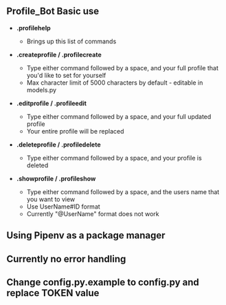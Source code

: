 ## Profile_Bot Basic use
* **.profilehelp**
  * Brings up this list of commands
* **.createprofile / .profilecreate**
  * Type either command followed by a space, and your full profile that you'd like to set for yourself
  * Max character limit of 5000 characters by default - editable in models.py
* **.editprofile / .profileedit**
  * Type either command followed by a space, and your full updated profile
  * Your entire profile will be replaced
* **.deleteprofile / .profiledelete**
  * Type either command followed by a space, and your profile is deleted

* **.showprofile / .profileshow**
  * Type either command followed by a space, and the users name that you want to view
  * Use UserName#ID format
  * Currently "@UserName" format does not work

## Using Pipenv as a package manager
## Currently no error handling
## Change config.py.example to config.py and replace TOKEN value
